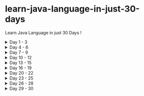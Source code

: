 # learn-java-language-in-just-30-days
Learn Java Language in just 30 Days !

<details>
<summary>Day 1 - 3</summary>

- Language
- Its Application

</details>

<details>
<summary>Day 4 - 6</summary>

- Basic Concepts
- Operations

</details>

<details>
<summary>Day 7 - 9</summary>

- Loops
- Control Statements

</details>

<details>
<summary>Day 10 - 12</summary>

- Arrays

</details>

<details>
<summary>Day 13 - 15</summary>

- Algorithms
- Structure

</details>

<details>
<summary>Day 16 - 19</summary>

- Classes
- Operators

</details>

<details>
<summary>Day 20 - 22</summary>

- Exception
- Files

</details>

<details>
<summary>Day 23 - 25</summary>

- Classes
- Objects

</details>

<details>
<summary>Day 26 - 28</summary>

YOUR TABLE

</details>

<details>
<summary>Day 29 - 30</summary>

YOUR TABLE

</details>